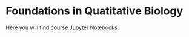 Foundations in Quatitative Biology
==================================

Here you will find course Jupyter Notebooks.
